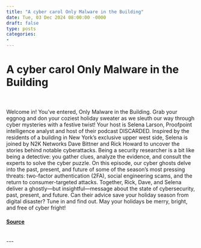 ```yaml
---
title: "A cyber carol Only Malware in the Building"
date: Tue, 03 Dec 2024 08:00:00 -0000
draft: false
type: posts
categories: 
- 
---
```

# A cyber carol Only Malware in the Building

<br/>

<br/>
Welcome in! You’ve entered, Only Malware in the Building. Grab your eggnog and don your coziest holiday sweater as we sleuth our way through cyber mysteries with a festive twist! Your host is Selena Larson, Proofpoint intelligence analyst and host of their podcast DISCARDED. Inspired by the residents of a building in New York’s exclusive upper west side, Selena is joined by N2K Networks Dave Bittner and Rick Howard to uncover the stories behind notable cyberattacks. Being a security researcher is a bit like being a detective: you gather clues, analyze the evidence, and consult the experts to solve the cyber puzzle. On this episode, our cyber ghosts delve into the past, present, and future of some of the season’s most pressing threats: two-factor authentication (2FA), social engineering scams, and the return to consumer-targeted attacks. Together, Rick, Dave, and Selena deliver a ghostly—but insightful—message about the state of cybersecurity, past, present, and future. Can their advice save your holiday season from digital disaster? Tune in and find out. May your holidays be merry, bright, and free of cyber fright!

#### [Source](https://thecyberwire.com/podcasts/only-malware-in-the-building/7/notes)

<br/>
---
